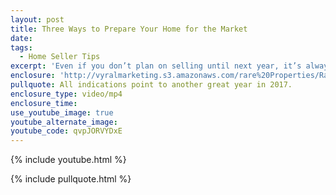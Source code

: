 ```yaml
---
layout: post
title: Three Ways to Prepare Your Home for the Market
date:
tags:
  - Home Seller Tips
excerpt: 'Even if you don’t plan on selling until next year, it’s always good to be prepared. Here are three ways to get your home ready now before you list.'
enclosure: 'http://vyralmarketing.s3.amazonaws.com/rare%20Properties/Raleigh%20Real%20Estate-%20Dec%201.mp4'
pullquote: All indications point to another great year in 2017.
enclosure_type: video/mp4
enclosure_time:
use_youtube_image: true
youtube_alternate_image:
youtube_code: qvpJORVYDxE
---
```



{% include youtube.html %}

{% include pullquote.html %}